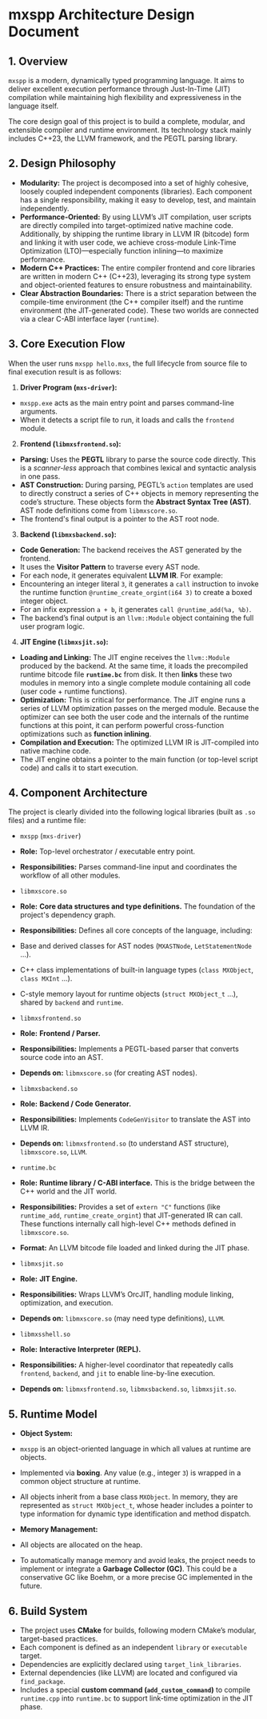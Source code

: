 # mxspp Architecture Design Document

## 1. Overview

`mxspp` is a modern, dynamically typed programming language. It aims to deliver excellent execution performance through Just-In-Time (JIT) compilation while maintaining high flexibility and expressiveness in the language itself.

The core design goal of this project is to build a complete, modular, and extensible compiler and runtime environment. Its technology stack mainly includes C++23, the LLVM framework, and the PEGTL parsing library.

## 2. Design Philosophy

* **Modularity:** The project is decomposed into a set of highly cohesive, loosely coupled independent components (libraries). Each component has a single responsibility, making it easy to develop, test, and maintain independently.
* **Performance-Oriented:** By using LLVM’s JIT compilation, user scripts are directly compiled into target-optimized native machine code. Additionally, by shipping the runtime library in LLVM IR (bitcode) form and linking it with user code, we achieve cross-module Link-Time Optimization (LTO)—especially function inlining—to maximize performance.
* **Modern C++ Practices:** The entire compiler frontend and core libraries are written in modern C++ (C++23), leveraging its strong type system and object-oriented features to ensure robustness and maintainability.
* **Clear Abstraction Boundaries:** There is a strict separation between the compile-time environment (the C++ compiler itself) and the runtime environment (the JIT-generated code). These two worlds are connected via a clear C-ABI interface layer (`runtime`).

## 3. Core Execution Flow

When the user runs `mxspp hello.mxs`, the full lifecycle from source file to final execution result is as follows:

1.  **Driver Program (`mxs-driver`):**
* `mxspp.exe` acts as the main entry point and parses command-line arguments.
* When it detects a script file to run, it loads and calls the `frontend` module.

2.  **Frontend (`libmxsfrontend.so`):**
* **Parsing:** Uses the **PEGTL** library to parse the source code directly. This is a *scanner-less* approach that combines lexical and syntactic analysis in one pass.
* **AST Construction:** During parsing, PEGTL’s `action` templates are used to directly construct a series of C++ objects in memory representing the code’s structure. These objects form the **Abstract Syntax Tree (AST)**. AST node definitions come from `libmxscore.so`.
* The frontend's final output is a pointer to the AST root node.

3.  **Backend (`libmxsbackend.so`):**
* **Code Generation:** The backend receives the AST generated by the frontend.
* It uses the **Visitor Pattern** to traverse every AST node.
* For each node, it generates equivalent **LLVM IR**. For example:
* Encountering an integer literal `3`, it generates a `call` instruction to invoke the runtime function `@runtime_create_orgint(i64 3)` to create a boxed integer object.
* For an infix expression `a + b`, it generates `call @runtime_add(%a, %b)`.
* The backend’s final output is an `llvm::Module` object containing the full user program logic.

4.  **JIT Engine (`libmxsjit.so`):**
* **Loading and Linking:** The JIT engine receives the `llvm::Module` produced by the backend. At the same time, it loads the precompiled runtime bitcode file **`runtime.bc`** from disk. It then **links** these two modules in memory into a single complete module containing all code (user code + runtime functions).
* **Optimization:** This is critical for performance. The JIT engine runs a series of LLVM optimization passes on the merged module. Because the optimizer can see both the user code and the internals of the runtime functions at this point, it can perform powerful cross-function optimizations such as **function inlining**.
* **Compilation and Execution:** The optimized LLVM IR is JIT-compiled into native machine code.
* The JIT engine obtains a pointer to the main function (or top-level script code) and calls it to start execution.

## 4. Component Architecture

The project is clearly divided into the following logical libraries (built as `.so` files) and a runtime file:

* `mxspp` (`mxs-driver`)
* **Role:** Top-level orchestrator / executable entry point.
* **Responsibilities:** Parses command-line input and coordinates the workflow of all other modules.

* `libmxscore.so`
* **Role:** **Core data structures and type definitions.** The foundation of the project's dependency graph.
* **Responsibilities:** Defines all core concepts of the language, including:
* Base and derived classes for AST nodes (`MXASTNode`, `LetStatementNode` ...).
* C++ class implementations of built-in language types (`class MXObject`, `class MXInt` ...).
* C-style memory layout for runtime objects (`struct MXObject_t` ...), shared by `backend` and `runtime`.

* `libmxsfrontend.so`
* **Role:** **Frontend / Parser.**
* **Responsibilities:** Implements a PEGTL-based parser that converts source code into an AST.
* **Depends on:** `libmxscore.so` (for creating AST nodes).

* `libmxsbackend.so`
* **Role:** **Backend / Code Generator.**
* **Responsibilities:** Implements `CodeGenVisitor` to translate the AST into LLVM IR.
* **Depends on:** `libmxsfrontend.so` (to understand AST structure), `libmxscore.so`, `LLVM`.

* `runtime.bc`
* **Role:** **Runtime library / C-ABI interface.** This is the bridge between the C++ world and the JIT world.
* **Responsibilities:** Provides a set of `extern "C"` functions (like `runtime_add`, `runtime_create_orgint`) that JIT-generated IR can call. These functions internally call high-level C++ methods defined in `libmxscore.so`.
* **Format:** An LLVM bitcode file loaded and linked during the JIT phase.

* `libmxsjit.so`
* **Role:** **JIT Engine.**
* **Responsibilities:** Wraps LLVM’s OrcJIT, handling module linking, optimization, and execution.
* **Depends on:** `libmxscore.so` (may need type definitions), `LLVM`.

* `libmxsshell.so`
* **Role:** **Interactive Interpreter (REPL).**
* **Responsibilities:** A higher-level coordinator that repeatedly calls `frontend`, `backend`, and `jit` to enable line-by-line execution.
* **Depends on:** `libmxsfrontend.so`, `libmxsbackend.so`, `libmxsjit.so`.

## 5. Runtime Model

* **Object System:**
* `mxspp` is an object-oriented language in which all values at runtime are objects.
* Implemented via **boxing**. Any value (e.g., integer `3`) is wrapped in a common object structure at runtime.
* All objects inherit from a base class `MXObject`. In memory, they are represented as `struct MXObject_t`, whose header includes a pointer to type information for dynamic type identification and method dispatch.

* **Memory Management:**
* All objects are allocated on the heap.
* To automatically manage memory and avoid leaks, the project needs to implement or integrate a **Garbage Collector (GC)**. This could be a conservative GC like Boehm, or a more precise GC implemented in the future.

## 6. Build System

* The project uses **CMake** for builds, following modern CMake’s modular, target-based practices.
* Each component is defined as an independent `library` or `executable` target.
* Dependencies are explicitly declared using `target_link_libraries`.
* External dependencies (like LLVM) are located and configured via `find_package`.
* Includes a special **custom command (`add_custom_command`)** to compile `runtime.cpp` into `runtime.bc` to support link-time optimization in the JIT phase.
